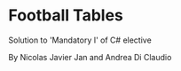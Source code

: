 # Football Tables
Solution to 'Mandatory I' of C# elective

By Nicolas Javier Jan and Andrea Di Claudio
